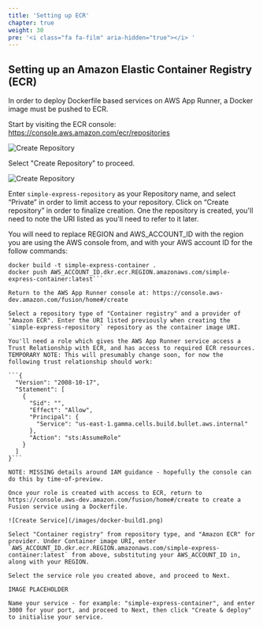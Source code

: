 ```yaml
---
title: 'Setting up ECR'
chapter: true
weight: 30
pre: '<i class="fa fa-film" aria-hidden="true"></i> '
---
```


## Setting up an Amazon Elastic Container Registry (ECR)

In order to deploy Dockerfile based services on AWS App Runner, a Docker image must be pushed to ECR.

Start by visiting the ECR console: https://console.aws.amazon.com/ecr/repositories

![Create Repository](/images/ecr1.png)

Select "Create Repository" to proceed.

![Create Repository](/images/ecr2.png)

Enter `simple-express-repository` as your Repository name, and select “Private” in order to limit access to your repository. Click on “Create repository” in order to finalize creation. One the repository is created, you'll need to note the URI listed as you'll need to refer to it later.

You will need to replace REGION and AWS_ACCOUNT_ID with the region you are using the AWS console from, and with your AWS account ID for the follow commands:

```aws ecr get-login-password --region REGION | docker login --username AWS --password-stdin AWS_ACCOUNT_ID.dkr.ecr.REGION.amazonaws.com
docker build -t simple-express-container .
docker push AWS_ACCOUNT_ID.dkr.ecr.REGION.amazonaws.com/simple-express-container:latest```

Return to the AWS App Runner console at: https://console.aws-dev.amazon.com/fusion/home#/create

Select a repository type of "Container registry" and a provider of "Amazon ECR". Enter the URI listed previously when creating the `simple-express-repository` repository as the container image URI.

You'll need a role which gives the AWS App Runner service access a Trust Relationship with ECR, and has access to required ECR resources. TEMPORARY NOTE: This will presumably change soon, for now the following trust relationship should work:

```{
  "Version": "2008-10-17",
  "Statement": [
    {
      "Sid": "",
      "Effect": "Allow",
      "Principal": {
        "Service": "us-east-1.gamma.cells.build.bullet.aws.internal"
      },
      "Action": "sts:AssumeRole"
    }
  ]
}```

NOTE: MISSING details around IAM guidance - hopefully the console can do this by time-of-preview.

Once your role is created with access to ECR, return to https://console.aws-dev.amazon.com/fusion/home#/create to create a Fusion service using a Dockerfile.

![Create Service](/images/docker-build1.png)

Select "Container registry" from repository type, and "Amazon ECR" for provider. Under Container image URI, enter `AWS_ACCOUNT_ID.dkr.ecr.REGION.amazonaws.com/simple-express-container:latest` from above, substituting your AWS_ACCOUNT_ID in, along with your REGION.

Select the service role you created above, and proceed to Next.

IMAGE PLACEHOLDER

Name your service - for example: "simple-express-container", and enter 3000 for your port, and proceed to Next, then click "Create & deploy" to initialise your service.
